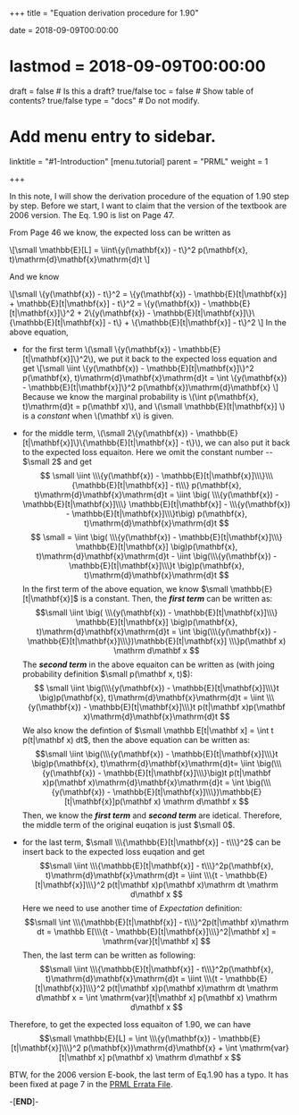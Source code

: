 +++
title = "Equation derivation procedure for 1.90"

date = 2018-09-09T00:00:00
# lastmod = 2018-09-09T00:00:00

draft = false   # Is this a draft? true/false
toc = false  # Show table of contents? true/false
type = "docs"  # Do not modify.

# Add menu entry to sidebar.
linktitle = "#1-Introduction"
[menu.tutorial]
  parent = "PRML"
  weight = 1

+++

<!--
inline \\(a^2 + b^2 = c\\)
block: \\[ \\]
-->


In this note, I will show the derivation procedure of the equation of 1.90 step by step. Before we start, I want to claim that the version of the textbook are 2006 version. The Eq. 1.90 is list on Page 47.

From Page 46 we know, the expected loss can be written as 

\\[\small
\mathbb{E}[L] = \iint\\\{y(\mathbf{x}) - t\\\}^2 p(\mathbf{x}, t)\mathrm{d}\mathbf{x}\mathrm{d}t
\\]

And we know

\\[\small
\\\{y(\mathbf{x}) - t\\\}^2 = \\\{y(\mathbf{x}) - \mathbb{E}[t|\mathbf{x}] + \mathbb{E}[t|\mathbf{x}] - t\\\}^2 = \\\{y(\mathbf{x}) - \mathbb{E}[t|\mathbf{x}]\\\}^2 + 2\\\{y(\mathbf{x}) - \mathbb{E}[t|\mathbf{x}]\\\}\\\{\mathbb{E}[t|\mathbf{x}] - t\\\} + \\\{\mathbb{E}[t|\mathbf{x}] - t\\\}^2
\\]
In the above equation,

-  for the first term \\\(\small \\\{y(\mathbf{x}) - \mathbb{E}[t|\mathbf{x}]\\\}^2\\\), we put it back to the expected loss equation and get
\\[\small
\iint \\\{y(\mathbf{x}) - \mathbb{E}[t|\mathbf{x}]\\\}^2 p(\mathbf{x}, t)\mathrm{d}\mathbf{x}\mathrm{d}t = \int \\\{y(\mathbf{x}) - \mathbb{E}[t|\mathbf{x}]\\\}^2 p(\mathbf{x})\mathrm{d}\mathbf{x}
\\]
Because we know the marginal probability is \\\(\int p(\mathbf{x}, t)\mathrm{d}t = p(\mathbf x)\\\), and \\\(\small \mathbb{E}[t|\mathbf{x}] \\\) is a *constant* when \\\(\mathbf x\\\) is given.

- for the middle term, \\\(\small 2\\\{y(\mathbf{x}) - \mathbb{E}[t|\mathbf{x}]\\\}\\\{\mathbb{E}[t|\mathbf{x}] - t\\\}\\\), we can also put it back to the expected loss equaiton. Here we omit the constant number -- $\small 2$ and get
$$ \small
\iint \\\{y(\mathbf{x}) - \mathbb{E}[t|\mathbf{x}]\\\}\\\{\mathbb{E}[t|\mathbf{x}] - t\\\} p(\mathbf{x}, t)\mathrm{d}\mathbf{x}\mathrm{d}t = \iint \big( \\\{y(\mathbf{x}) - \mathbb{E}[t|\mathbf{x}]\\\} \mathbb{E}[t|\mathbf{x}] - \\\{y(\mathbf{x}) - \mathbb{E}[t|\mathbf{x}]\\\}t\big) p(\mathbf{x}, t)\mathrm{d}\mathbf{x}\mathrm{d}t $$
$$ \small
= \iint \big( \\\{y(\mathbf{x}) - \mathbb{E}[t|\mathbf{x}]\\\} \mathbb{E}[t|\mathbf{x}] \big)p(\mathbf{x}, t)\mathrm{d}\mathbf{x}\mathrm{d}t - \iint \big(\\\{y(\mathbf{x}) - \mathbb{E}[t|\mathbf{x}]\\\}t \big)p(\mathbf{x}, t)\mathrm{d}\mathbf{x}\mathrm{d}t
$$
In the first term of the above equation, we know $\small \mathbb{E}[t|\mathbf{x}]$ is a constant. Then, the ***first term*** can be written as:
$$\small
\iint \big( \\\{y(\mathbf{x}) - \mathbb{E}[t|\mathbf{x}]\\\} \mathbb{E}[t|\mathbf{x}] \big)p(\mathbf{x}, t)\mathrm{d}\mathbf{x}\mathrm{d}t = \int \big(\\\{y(\mathbf{x}) - \mathbb{E}[t|\mathbf{x}]\\\})\mathbb{E}[t|\mathbf{x}] \\\}p(\mathbf x) \mathrm d\mathbf x  
$$
The ***second term*** in the above equaiton can be written as (with joing probability definition $\small p(\mathbf x, t)$):
$$ \small
\iint \big(\\\{y(\mathbf{x}) - \mathbb{E}[t|\mathbf{x}]\\\}t \big)p(\mathbf{x}, t)\mathrm{d}\mathbf{x}\mathrm{d}t = \iint \\\{y(\mathbf{x}) - \mathbb{E}[t|\mathbf{x}]\\\}t p(t|\mathbf x)p(\mathbf x)\mathrm{d}\mathbf{x}\mathrm{d}t 
$$
We also know the defintion of $\small \mathbb E[t|\mathbf x] = \int t p(t|\mathbf x) dt$, then the above equation can be written as:
$$\small
\iint \big(\\\{y(\mathbf{x}) - \mathbb{E}[t|\mathbf{x}]\\\}t \big)p(\mathbf{x}, t)\mathrm{d}\mathbf{x}\mathrm{d}t= \iint \big(\\\{y(\mathbf{x}) - \mathbb{E}[t|\mathbf{x}]\\\}\big)t p(t|\mathbf x)p(\mathbf x)\mathrm{d}\mathbf{x}\mathrm{d}t = \int \big(\\\{y(\mathbf{x}) - \mathbb{E}[t|\mathbf{x}]\\\})\mathbb{E}[t|\mathbf{x}]p(\mathbf x) \mathrm d\mathbf x
$$
Then, we know the ***first term*** and ***second term*** are idetical. Therefore, the middle term of the original euqation is just $\small 0$.

- for the last term, $\small \\\{\mathbb{E}[t|\mathbf{x}] - t\\\}^2$ can be insert back to the expected loss euqation and get
$$\small
\iint \\\{\mathbb{E}[t|\mathbf{x}] - t\\\}^2p(\mathbf{x}, t)\mathrm{d}\mathbf{x}\mathrm{d}t = \iint \\\{t - \mathbb{E}[t|\mathbf{x}]\\\}^2 p(t|\mathbf x)p(\mathbf x)\mathrm dt \mathrm d\mathbf x
$$
Here we need to use another time of *Expectation* definition:
$$\small
\int \\\{\mathbb{E}[t|\mathbf{x}] - t\\\}^2p(t|\mathbf x)\mathrm dt = \mathbb E[\\\{t - \mathbb{E}[t|\mathbf{x}]\\\}^2|\mathbf x] = \mathrm{var}[t|\mathbf x]
$$
Then, the last term can be written as following:
$$\small
\iint \\\{\mathbb{E}[t|\mathbf{x}] - t\\\}^2p(\mathbf{x}, t)\mathrm{d}\mathbf{x}\mathrm{d}t = \iint \\\{t - \mathbb{E}[t|\mathbf{x}]\\\}^2 p(t|\mathbf x)p(\mathbf x)\mathrm dt \mathrm d\mathbf x = \int \mathrm{var}[t|\mathbf x] p(\mathbf x) \mathrm d\mathbf x
$$

Therefore, to get the expected loss equaiton of $1.90$, we can have
$$\small
\mathbb{E}[L] = \int \\\{y(\mathbf{x}) - \mathbb{E}[t|\mathbf{x}]\\\}^2 p(\mathbf{x})\mathrm{d}\mathbf{x} +  \int \mathrm{var}[t|\mathbf x] p(\mathbf x) \mathrm d\mathbf x
$$

BTW, for the 2006 version E-book, the last term of Eq.$1.90$ has a typo. It has been fixed at page 7 in the [PRML Errata File](https://www.microsoft.com/en-us/research/wp-content/uploads/2016/05/prml-errata-1st-20110921.pdf). 

-[**END**]-


